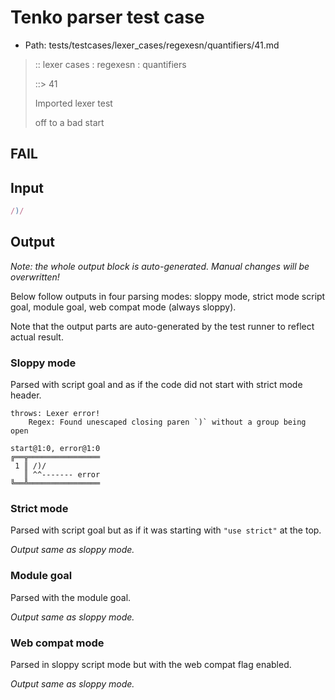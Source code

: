 # Tenko parser test case

- Path: tests/testcases/lexer_cases/regexesn/quantifiers/41.md

> :: lexer cases : regexesn : quantifiers
>
> ::> 41
>
> Imported lexer test
>
> off to a bad start

## FAIL

## Input

`````js
/)/
`````

## Output

_Note: the whole output block is auto-generated. Manual changes will be overwritten!_

Below follow outputs in four parsing modes: sloppy mode, strict mode script goal, module goal, web compat mode (always sloppy).

Note that the output parts are auto-generated by the test runner to reflect actual result.

### Sloppy mode

Parsed with script goal and as if the code did not start with strict mode header.

`````
throws: Lexer error!
    Regex: Found unescaped closing paren `)` without a group being open

start@1:0, error@1:0
╔══╦════════════════
 1 ║ /)/
   ║ ^^------- error
╚══╩════════════════

`````

### Strict mode

Parsed with script goal but as if it was starting with `"use strict"` at the top.

_Output same as sloppy mode._

### Module goal

Parsed with the module goal.

_Output same as sloppy mode._

### Web compat mode

Parsed in sloppy script mode but with the web compat flag enabled.

_Output same as sloppy mode._
